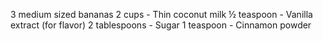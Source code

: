 3 medium sized bananas
2 cups - Thin coconut milk
½ teaspoon - Vanilla extract (for flavor)
2 tablespoons - Sugar
1 teaspoon - Cinnamon powder